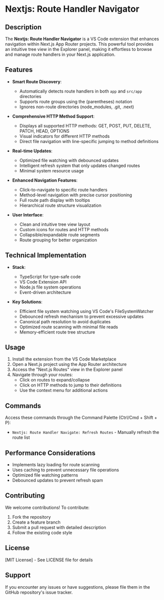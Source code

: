 # Nextjs: Route Handler Navigator

## Description

The **Nextjs: Route Handler Navigator** is a VS Code extension that enhances navigation within Next.js App Router projects. This powerful tool provides an intuitive tree view in the Explorer panel, making it effortless to browse and manage route handlers in your Next.js application.

## Features

- **Smart Route Discovery**: 
  - Automatically detects route handlers in both `app` and `src/app` directories
  - Supports route groups using the (parentheses) notation
  - Ignores non-route directories (node_modules, .git, .next)

- **Comprehensive HTTP Method Support**:
  - Displays all supported HTTP methods: GET, POST, PUT, DELETE, PATCH, HEAD, OPTIONS
  - Visual indicators for different HTTP methods
  - Direct file navigation with line-specific jumping to method definitions

- **Real-time Updates**:
  - Optimized file watching with debounced updates
  - Intelligent refresh system that only updates changed routes
  - Minimal system resource usage

- **Enhanced Navigation Features**:
  - Click-to-navigate to specific route handlers
  - Method-level navigation with precise cursor positioning
  - Full route path display with tooltips
  - Hierarchical route structure visualization

- **User Interface**:
  - Clean and intuitive tree view layout
  - Custom icons for routes and HTTP methods
  - Collapsible/expandable route segments
  - Route grouping for better organization

## Technical Implementation

- **Stack**:
  - TypeScript for type-safe code
  - VS Code Extension API
  - Node.js file system operations
  - Event-driven architecture

- **Key Solutions**:
  - Efficient file system watching using VS Code's FileSystemWatcher
  - Debounced refresh mechanism to prevent excessive updates
  - Canonical path resolution to avoid duplicates
  - Optimized route scanning with minimal file reads
  - Memory-efficient route tree structure

## Usage

1. Install the extension from the VS Code Marketplace
2. Open a Next.js project using the App Router architecture
3. Access the "Next.js Routes" view in the Explorer panel
4. Navigate through your routes:
   - Click on routes to expand/collapse
   - Click on HTTP methods to jump to their definitions
   - Use the context menu for additional actions

## Commands

Access these commands through the Command Palette (Ctrl/Cmd + Shift + P):

- `Nextjs: Route Handler Navigate: Refresh Routes` - Manually refresh the route list

## Performance Considerations

- Implements lazy loading for route scanning
- Uses caching to prevent unnecessary file operations
- Optimized file watching patterns
- Debounced updates to prevent refresh spam

## Contributing

We welcome contributions! To contribute:

1. Fork the repository
2. Create a feature branch
3. Submit a pull request with detailed description
4. Follow the existing code style

## License

[MIT License] - See LICENSE file for details

## Support

If you encounter any issues or have suggestions, please file them in the GitHub repository's issue tracker.